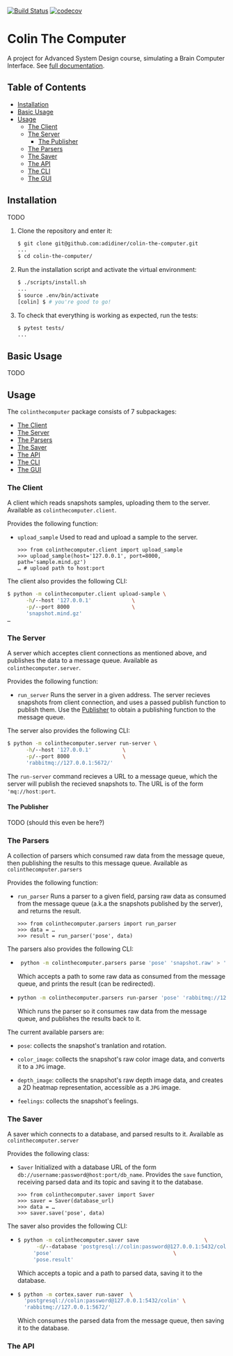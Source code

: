 [![Build Status](https://travis-ci.org/adidiner/colin-the-computer.svg?branch=master)](https://travis-ci.org/adidiner/colin-the-computer)
[![codecov](https://codecov.io/gh/adidiner/colin-the-computer/branch/master/graph/badge.svg)](https://codecov.io/gh/adidiner/colin-the-computer)

# Colin The Computer

A project for Advanced System Design course, simulating a Brain Computer Interface. See [full documentation](https://colin-the-computer.readthedocs.io/en/latest).

## Table of Contents

- [Installation](#installation)
- [Basic Usage](#basic-usage)
- [Usage](#usage)
    - [The Client](#the-client)
    - [The Server](#the-server)
        - [The Publisher](#the-publisher)
    - [The Parsers](#the-parsers)
    - [The Saver](#the-saver)
    - [The API](#the-api)
    - [The CLI](#the-cli)
    - [The GUI](#the-gui)

## Installation

TODO

1. Clone the repository and enter it:

    ```sh
    $ git clone git@github.com:adidiner/colin-the-computer.git
    ...
    $ cd colin-the-computer/
    ```

2. Run the installation script and activate the virtual environment:

    ```sh
    $ ./scripts/install.sh
    ...
    $ source .env/bin/activate
    [colin] $ # you're good to go!
    ```

3. To check that everything is working as expected, run the tests:


    ```sh
    $ pytest tests/
    ...
    ```

## Basic Usage

TODO

## Usage

The `colinthecomputer` package consists of 7 subpackages:
- [The Client](#the-client)
- [The Server](#the-server)
- [The Parsers](#the-parsers)
- [The Saver](#the-saver)
- [The API](#the-api)
- [The CLI](#the-cli)
- [The GUI](#the-gui)

### The Client

A client which reads snapshots samples, uploading them to the server.
Available as `colinthecomputer.client`.

Provides the following function:

- `upload_sample`
    Used to read and upload a sample to the server.

    ```pycon
    >>> from colinthecomputer.client import upload_sample
    >>> upload_sample(host='127.0.0.1', port=8000, path='sample.mind.gz')
    … # upload path to host:port
    ```

The client also provides the following CLI:

```sh
$ python -m colinthecomputer.client upload-sample \
      -h/--host '127.0.0.1'             \
      -p/--port 8000                    \
      'snapshot.mind.gz'
…
```

### The Server

A server which acceptes client connections as mentioned above, and publishes the data to a message queue.
Available as `colinthecomputer.server`.

Provides the following function:

- `run_server`
    Runs the server in a given address. 
    The server recieves snapshots from client connection, and uses a passed publish function to publish them.
    Use the [Publisher](#the-publisher) to obtain a publishing function to the message queue.

The server also provides the following CLI:

```sh
$ python -m colinthecomputer.server run-server \
      -h/--host '127.0.0.1'          \
      -p/--port 8000                 \
      'rabbitmq://127.0.0.1:5672/'
```

The `run-server` command recieves a URL to a message queue, which the server will publish the recieved snapshots to.
The URL is of the form `'mq://host:port`.

#### The Publisher

TODO (should this even be here?)

### The Parsers

A collection of parsers which consumed raw data from the message queue, then publishing the results to this message queue.
Available as `colinthecomputer.parsers`

Provides the following function:

- `run_parser`
    Runs a parser to a given field, parsing raw data as consumed from the message queue (a.k.a the snapshots published by the server), and returns the result.

    ```pycon
    >>> from colinthecomputer.parsers import run_parser
    >>> data = … 
    >>> result = run_parser('pose', data)
    ```

The parsers also provides the following CLI:

- 
    ```sh
     python -m colinthecomputer.parsers parse 'pose' 'snapshot.raw' > 'pose.result'
    ```

    Which accepts a path to some raw data as consumed from the message queue, and prints the result (can be redirected).

- 
    ```sh
    python -m colinthecomputer.parsers run-parser 'pose' 'rabbitmq://127.0.0.1:5672/'
    ```

    Which runs the parser so it consumes raw data from the message queue, and publishes the results back to it.

The current available parsers are:

- `pose`: collects the snapshot's tranlation and rotation.

- `color_image`: collects the snapshot's raw color image data, and converts it to a `JPG` image.

- `depth_image`: collects the snapshot's raw depth image data, and creates a 2D heatmap representation, accessible as a `JPG` image.

- `feelings`: collects the snapshot's feelings.

### The Saver

A saver which connects to a database, and parsed results to it.
Available as `colinthecomputer.server`

Provides the following class:

- `Saver`
    Initialized with a database URL of the form `db://username:password@host:port/db_name`.
    Provides the `save` function, receiving parsed data and its topic and saving it to the database.

    ```pycon
    >>> from colinthecomputer.saver import Saver
    >>> saver = Saver(database_url)
    >>> data = …
    >>> saver.save('pose', data)
    ```

The saver also provides the following CLI:

-
    ```sh
    $ python -m colinthecomputer.saver save                     \
          -d/--database 'postgresql://colin:password@127.0.0.1:5432/colin' \
         'pose'                                       \
         'pose.result'
    ```

    Which accepts a topic and a path to parsed data, saving it to the database.

- 
    ```sh
    $ python -m cortex.saver run-saver  \
      'postgresql://colin:password@127.0.0.1:5432/colin' \
      'rabbitmq://127.0.0.1:5672/'
    ```
    Which consumes the parsed data from the message queue, then saving it to the database.

### The API


